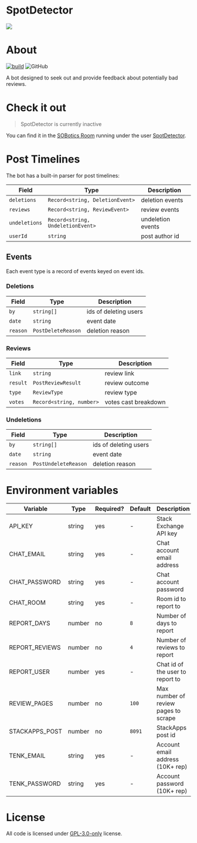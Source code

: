 # SpotDetector

![](https://i.imgur.com/nwtax7a.png)

# About

[![build](https://github.com/SOBotics/SpotDetector/actions/workflows/nodejs.yml/badge.svg)](https://github.com/SOBotics/SpotDetector/actions/workflows/nodejs.yml) ![GitHub](https://img.shields.io/github/license/SOBotics/SpotDetector?color=%2358a6ff)

A bot designed to seek out and provide feedback about potentially bad reviews.

# Check it out

> SpotDetector is currently inactive

You can find it in the [SOBotics Room](https://chat.stackoverflow.com/rooms/111347/sobotics) running under the user [SpotDetector](https://stackoverflow.com/users/10162108/spotdetector).

# Post Timelines

The bot has a built-in parser for post timelines:

| Field         | Type                              | Description       |
| ------------- | --------------------------------- | ----------------- |
| `deletions`   | `Record<string, DeletionEvent>`   | deletion events   |
| `reviews`     | `Record<string, ReviewEvent>`     | review events     |
| `undeletions` | `Record<string, UndeletionEvent>` | undeletion events |
| `userId`      | `string`                          | post author id    |

## Events

Each event type is a record of events keyed on event ids.

### Deletions

| Field    | Type               | Description           |
| -------- | ------------------ | --------------------- |
| `by`     | `string[]`         | ids of deleting users |
| `date`   | `string`           | event date            |
| `reason` | `PostDeleteReason` | deletion reason       |

### Reviews

| Field    | Type                     | Description          |
| -------- | ------------------------ | -------------------- |
| `link`   | `string`                 | review link          |
| `result` | `PostReviewResult`       | review outcome       |
| `type`   | `ReviewType`             | review type          |
| `votes`  | `Record<string, number>` | votes cast breakdown |

### Undeletions

| Field    | Type                 | Description           |
| -------- | -------------------- | --------------------- |
| `by`     | `string[]`           | ids of deleting users |
| `date`   | `string`             | event date            |
| `reason` | `PostUndeleteReason` | deletion reason       |

# Environment variables

| Variable       | Type   | Required? | Default | Description                          |
| -------------- | ------ | --------- | ------- | ------------------------------------ |
| API_KEY        | string | yes       | -       | Stack Exchange API key               |
| CHAT_EMAIL     | string | yes       | -       | Chat account email address           |
| CHAT_PASSWORD  | string | yes       | -       | Chat account password                |
| CHAT_ROOM      | string | yes       | -       | Room id to report to                 |
| REPORT_DAYS    | number | no        | `8`     | Number of days to report             |
| REPORT_REVIEWS | number | no        | `4`     | Number of reviews to report          |
| REPORT_USER    | number | yes       | -       | Chat id of the user to report to     |
| REVIEW_PAGES   | number | no        | `100`   | Max number of review pages to scrape |
| STACKAPPS_POST | number | no        | `8091`  | StackApps post id                    |
| TENK_EMAIL     | string | yes       | -       | Account email address (10K+ rep)     |
| TENK_PASSWORD  | string | yes       | -       | Account password (10K+ rep)          |

# License

All code is licensed under [GPL-3.0-only](https://spdx.org/licenses/GPL-3.0-only.html) license.
